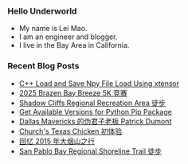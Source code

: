 ### Hello Underworld

- My name is Lei Mao.
- I am an engineer and blogger.
- I live in the Bay Area in California.


### Recent Blog Posts

<!-- BLOG-POST-LIST:START -->
- [C++ Load and Save Npy File Load Using xtensor](https://leimao.github.io/blog/CPP-Npy-Load-Save-xtensor/)
- [2025 Brazen Bay Breeze 5K 竞赛](https://leimao.github.io/life/2025-Brazen-Bay-Breeze-5K/)
- [Shadow Cliffs Regional Recreation Area 徒步](https://leimao.github.io/life/Shadow-Cliffs-Regional-Recreation-Area/)
- [Get Available Versions for Python Pip Package](https://leimao.github.io/blog/Python-Pip-Package-Get-Available-Versions/)
- [Dallas Mavericks 的伪君子老板 Patrick Dumont](https://leimao.github.io/essay/Dallas-Mavericks-Hypocritical-Owner-Patrick-Dumont/)
- [Church&#39;s Texas Chicken 初体验](https://leimao.github.io/essay/Churchs-Texas-Chicken-%E5%88%9D%E4%BD%93%E9%AA%8C/)
- [回忆 2015 年大烟山之行](https://leimao.github.io/essay/%E5%9B%9E%E5%BF%862015%E5%B9%B4%E5%A4%A7%E7%83%9F%E5%B1%B1%E4%B9%8B%E8%A1%8C/)
- [San Pablo Bay Regional Shoreline Trail 徒步](https://leimao.github.io/life/San-Pablo-Bay-Regional-Shoreline-Trail/)
<!-- BLOG-POST-LIST:END -->

